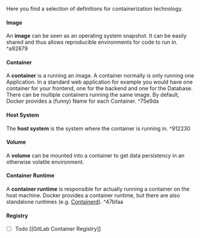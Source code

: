 Here you find a selection of definitions for containerization technology.

#### Image
An **image** can be seen as an operating system snapshot. It can be easily shared and thus allows reproducible environments for code to run in. ^a92879

#### Container
A **container** is a running an image. A container normally is only running one Application. In a standard web application for example you would have one container for your frontend, one for the backend and one for the Database. There can be multiple containers running the same image. By default, Docker provides a (funny) Name for each Container.  ^75e9da

#### Host System
The **host system** is the system where the container is running in. ^912230

#### Volume
A **volume** can be mounted into a container to get data persistency in an otherwise volatile environment.

#### Container Runtime
A **container runtime** is responsible for actually running a container on the host machine. Docker provides a container runtime, but there are also standalone runtimes (e.g. [Containerd](https://containerd.io/)). ^47bfaa

#### Registry
- [ ] Todo
[[GitLab Container Registry]]